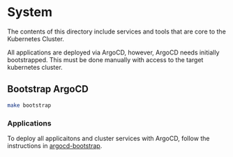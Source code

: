 # System

The contents of this directory include services and tools that are core to the Kubernetes Cluster.

All applications are deployed via ArgoCD, however, ArgoCD needs initially bootstrapped. This must be done manually with access to the target kubernetes cluster.

## Bootstrap ArgoCD 
```bash
make bootstrap
```

### Applications

To deploy all applicaitons and cluster services with ArgoCD, follow the instructions in [argocd-bootstrap](./argocd/README.md).
